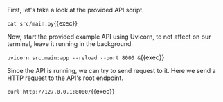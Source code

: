 First, let's take a look at the provided API script.

`cat src/main.py`{{exec}}

Now, start the provided example API using Uvicorn, to not affect on our terminal, leave it running in the background.

`uvicorn src.main:app --reload --port 8000 &`{{exec}}

Since the API is running, we can try to send request to it. Here we send a HTTP request to the API's root endpoint.

`curl http://127.0.0.1:8000/`{{exec}}

